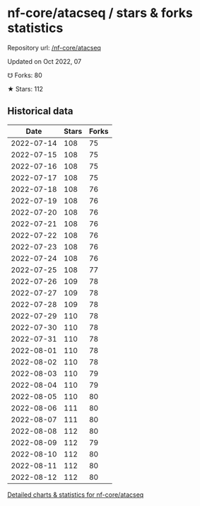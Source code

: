 # nf-core/atacseq / stars & forks statistics

Repository url: [/nf-core/atacseq](https://github.com/nf-core/atacseq)

Updated on Oct 2022, 07

☋ Forks: 80

★ Stars: 112

## Historical data
| Date | Stars | Forks |
|------|-------|-------|
| 2022-07-14 | 108 | 75 | 
| 2022-07-15 | 108 | 75 | 
| 2022-07-16 | 108 | 75 | 
| 2022-07-17 | 108 | 75 | 
| 2022-07-18 | 108 | 76 | 
| 2022-07-19 | 108 | 76 | 
| 2022-07-20 | 108 | 76 | 
| 2022-07-21 | 108 | 76 | 
| 2022-07-22 | 108 | 76 | 
| 2022-07-23 | 108 | 76 | 
| 2022-07-24 | 108 | 76 | 
| 2022-07-25 | 108 | 77 | 
| 2022-07-26 | 109 | 78 | 
| 2022-07-27 | 109 | 78 | 
| 2022-07-28 | 109 | 78 | 
| 2022-07-29 | 110 | 78 | 
| 2022-07-30 | 110 | 78 | 
| 2022-07-31 | 110 | 78 | 
| 2022-08-01 | 110 | 78 | 
| 2022-08-02 | 110 | 78 | 
| 2022-08-03 | 110 | 79 | 
| 2022-08-04 | 110 | 79 | 
| 2022-08-05 | 110 | 80 | 
| 2022-08-06 | 111 | 80 | 
| 2022-08-07 | 111 | 80 | 
| 2022-08-08 | 112 | 80 | 
| 2022-08-09 | 112 | 79 | 
| 2022-08-10 | 112 | 80 | 
| 2022-08-11 | 112 | 80 | 
| 2022-08-12 | 112 | 80 | 


[Detailed charts & statistics for nf-core/atacseq](https://reviewgithub.com/rep/nf-core/atacseq)
